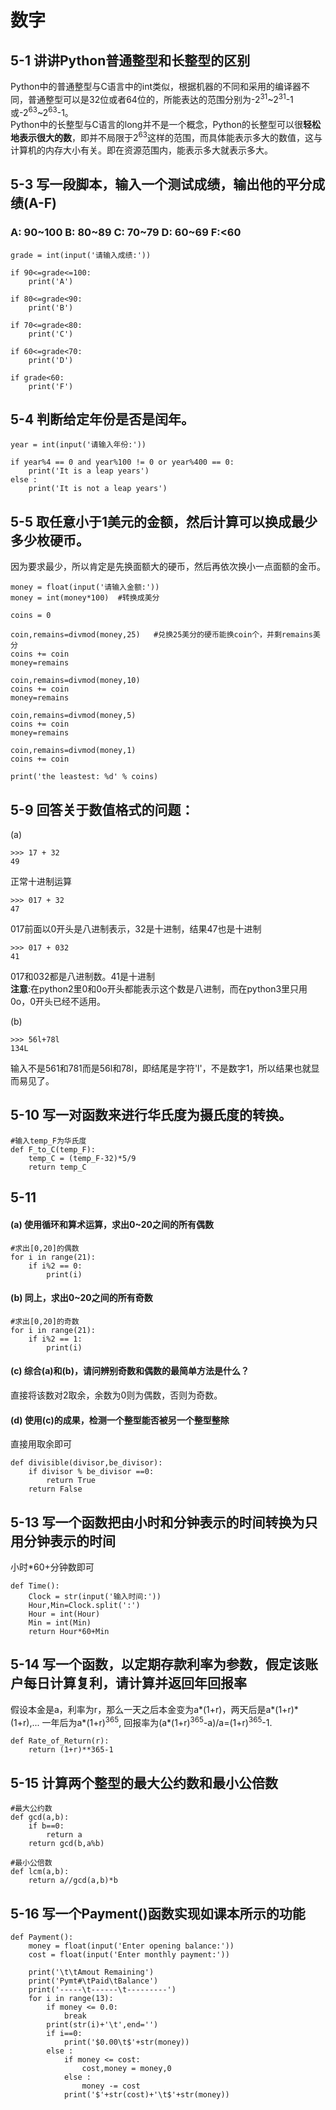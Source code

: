 # 数字

## 5-1 讲讲Python普通整型和长整型的区别
Python中的普通整型与C语言中的int类似，根据机器的不同和采用的编译器不同，普通整型可以是32位或者64位的，所能表达的范围分别为-2<sup>31</sup>~2<sup>31</sup>-1或-2<sup>63</sup>~2<sup>63</sup>-1。<br>
Python中的长整型与C语言的long并不是一个概念，Python的长整型可以很<b>轻松地表示很大的数</b>，即并不局限于2<sup>63</sup>这样的范围，而具体能表示多大的数值，这与计算机的内存大小有关。即在资源范围内，能表示多大就表示多大。

## 5-3 写一段脚本，输入一个测试成绩，输出他的平分成绩(A-F)
### A: 90~100 B: 80~89 C: 70~79 D: 60~69  F:<60

```
grade = int(input('请输入成绩:'))

if 90<=grade<=100:
    print('A')

if 80<=grade<90:
    print('B')

if 70<=grade<80:
    print('C')

if 60<=grade<70:
    print('D')

if grade<60:
    print('F')
```

## 5-4 判断给定年份是否是闰年。

```
year = int(input('请输入年份:'))

if year%4 == 0 and year%100 != 0 or year%400 == 0:
    print('It is a leap years')
else :
    print('It is not a leap years')

```

## 5-5 取任意小于1美元的金额，然后计算可以换成最少多少枚硬币。
因为要求最少，所以肯定是先换面额大的硬币，然后再依次换小一点面额的金币。

```
money = float(input('请输入金额:'))
money = int(money*100)  #转换成美分

coins = 0

coin,remains=divmod(money,25)   #兑换25美分的硬币能换coin个，并剩remains美分
coins += coin
money=remains

coin,remains=divmod(money,10)
coins += coin
money=remains

coin,remains=divmod(money,5)
coins += coin
money=remains

coin,remains=divmod(money,1)
coins += coin

print('the leastest: %d' % coins)
```

## 5-9 回答关于数值格式的问题：
(a)
```
>>> 17 + 32
49
```
正常十进制运算
```
>>> 017 + 32
47
```
017前面以0开头是八进制表示，32是十进制，结果47也是十进制
```
>>> 017 + 032
41
```
017和032都是八进制数。41是十进制<br>
**注意**:在python2里0和0o开头都能表示这个数是八进制，而在python3里只用0o，0开头已经不适用。

(b)
```
>>> 56l+78l
134L
```
输入不是561和781而是56l和78l，即结尾是字符'l'，不是数字1，所以结果也就显而易见了。

## 5-10 写一对函数来进行华氏度为摄氏度的转换。

```
#输入temp_F为华氏度
def F_to_C(temp_F):
    temp_C = (temp_F-32)*5/9
    return temp_C
```
## 5-11 
#### (a) 使用循环和算术运算，求出0~20之间的所有偶数
```
#求出[0,20]的偶数
for i in range(21):
    if i%2 == 0:
        print(i)
```

#### (b) 同上，求出0~20之间的所有奇数
```
#求出[0,20]的奇数
for i in range(21):
    if i%2 == 1:
        print(i)
```

#### (c) 综合(a)和(b)，请问辨别奇数和偶数的最简单方法是什么？
直接将该数对2取余，余数为0则为偶数，否则为奇数。

#### (d) 使用(c)的成果，检测一个整型能否被另一个整型整除
直接用取余即可
```
def divisible(divisor,be_divisor):
    if divisor % be_divisor ==0:
        return True
    return False
```

## 5-13 写一个函数把由小时和分钟表示的时间转换为只用分钟表示的时间
小时*60+分钟数即可
```
def Time():
    Clock = str(input('输入时间:'))
    Hour,Min=Clock.split(':')
    Hour = int(Hour)
    Min = int(Min)
    return Hour*60+Min
```
## 5-14 写一个函数，以定期存款利率为参数，假定该账户每日计算复利，请计算并返回年回报率
假设本金是a，利率为r，那么一天之后本金变为a*(1+r)，两天后是a*(1+r)\*(1+r),... 一年后为a*(1+r)<sup>365</sup>,
回报率为(a*(1+r)<sup>365</sup>-a)/a=(1+r)<sup>365</sup>-1.
```
def Rate_of_Return(r):
    return (1+r)**365-1
```

## 5-15 计算两个整型的最大公约数和最小公倍数
```
#最大公约数
def gcd(a,b):
    if b==0:
        return a
    return gcd(b,a%b)
```

```
#最小公倍数
def lcm(a,b):
    return a//gcd(a,b)*b
```

## 5-16 写一个Payment()函数实现如课本所示的功能

```
def Payment():
    money = float(input('Enter opening balance:'))
    cost = float(input('Enter monthly payment:'))

    print('\t\tAmout Remaining')
    print('Pymt#\tPaid\tBalance')
    print('-----\t------\t---------')
    for i in range(13):
        if money <= 0.0:
            break
        print(str(i)+'\t',end='')
        if i==0:
            print('$0.00\t$'+str(money))
        else :
            if money <= cost:
                cost,money = money,0
            else :
                money -= cost
            print('$'+str(cost)+'\t$'+str(money))
```
